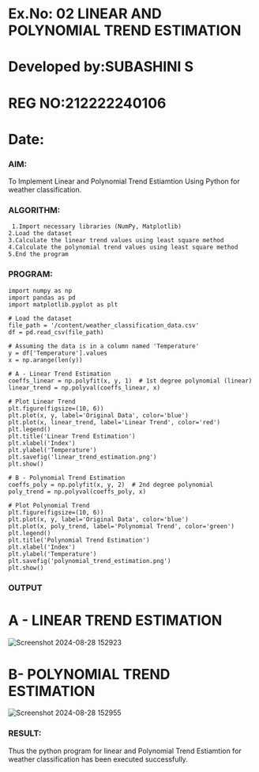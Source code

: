 # Ex.No: 02 LINEAR AND POLYNOMIAL TREND ESTIMATION
# Developed by:SUBASHINI S
# REG NO:212222240106
# Date:
### AIM:
To Implement Linear and Polynomial Trend Estiamtion Using Python for weather classification.

### ALGORITHM:
```
 1.Import necessary libraries (NumPy, Matplotlib)
2.Load the dataset
3.Calculate the linear trend values using least square method
4.Calculate the polynomial trend values using least square method
5.End the program
```
### PROGRAM:
```
import numpy as np
import pandas as pd
import matplotlib.pyplot as plt

# Load the dataset
file_path = '/content/weather_classification_data.csv'
df = pd.read_csv(file_path)

# Assuming the data is in a column named 'Temperature'
y = df['Temperature'].values
x = np.arange(len(y))

# A - Linear Trend Estimation
coeffs_linear = np.polyfit(x, y, 1)  # 1st degree polynomial (linear)
linear_trend = np.polyval(coeffs_linear, x)

# Plot Linear Trend
plt.figure(figsize=(10, 6))
plt.plot(x, y, label='Original Data', color='blue')
plt.plot(x, linear_trend, label='Linear Trend', color='red')
plt.legend()
plt.title('Linear Trend Estimation')
plt.xlabel('Index')
plt.ylabel('Temperature')
plt.savefig('linear_trend_estimation.png')
plt.show()

# B - Polynomial Trend Estimation
coeffs_poly = np.polyfit(x, y, 2)  # 2nd degree polynomial
poly_trend = np.polyval(coeffs_poly, x)

# Plot Polynomial Trend
plt.figure(figsize=(10, 6))
plt.plot(x, y, label='Original Data', color='blue')
plt.plot(x, poly_trend, label='Polynomial Trend', color='green')
plt.legend()
plt.title('Polynomial Trend Estimation')
plt.xlabel('Index')
plt.ylabel('Temperature')
plt.savefig('polynomial_trend_estimation.png')
plt.show()
```


### OUTPUT

# A - LINEAR TREND ESTIMATION

![Screenshot 2024-08-28 152923](https://github.com/user-attachments/assets/95527308-9e64-40a2-be28-f0b5332d88cc)


# B- POLYNOMIAL TREND ESTIMATION

![Screenshot 2024-08-28 152955](https://github.com/user-attachments/assets/797fec24-8de1-45c3-9155-af4f16cd993d)

### RESULT:
Thus the python program for linear and Polynomial Trend Estiamtion for weather classification  has been executed successfully.
